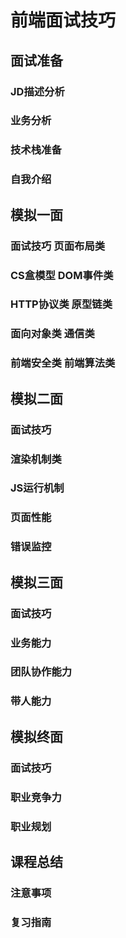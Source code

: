 # 前端面试技巧

## 面试准备

### JD描述分析

### 业务分析

### 技术栈准备

### 自我介绍

## 模拟一面

### 面试技巧 页面布局类

### CS盒模型 DOM事件类

 ### HTTP协议类 原型链类

### 面向对象类 通信类

### 前端安全类 前端算法类



## 模拟二面

###  面试技巧

### 渲染机制类

### JS运行机制

### 页面性能

### 错误监控



## 模拟三面

### 面试技巧

### 业务能力

### 团队协作能力

### 带人能力

## 模拟终面

### 面试技巧

### 职业竞争力

### 职业规划

## 课程总结

### 注意事项

### 复习指南



